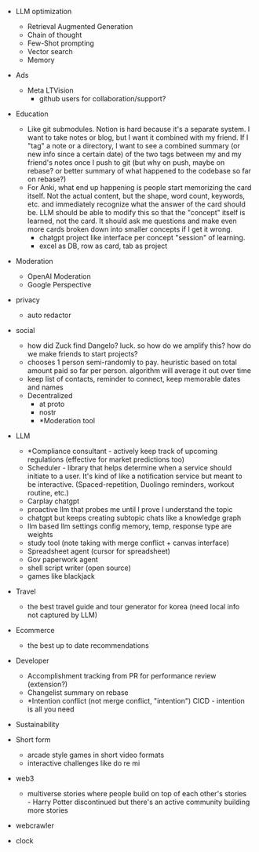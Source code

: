 - LLM optimization
	- Retrieval Augmented Generation
	- Chain of thought
	- Few-Shot prompting
	- Vector search
	- Memory

- Ads
    - Meta LTVision
        - github users for collaboration/support?
- Education
	- Like git submodules. Notion is hard because it's a separate system. I want to take notes or blog, but I want it combined with my friend. If I "tag" a note or a directory, I want to see a combined summary (or new info since a certain date) of the two tags between my and my friend's notes once I push to git (but why on push, maybe on rebase? or better summary of what happened to the codebase so far on rebase?)
	- For Anki, what end up happening is people start memorizing the card itself. Not the actual content, but the shape, word count, keywords, etc. and immediately recognize what the answer of the card should be. LLM should be able to modify this so that the "concept" itself is learned, not the card. It should ask me questions and make even more cards broken down into smaller concepts if I get it wrong.
		- chatgpt project like interface per concept "session" of learning.
		- excel as DB, row as card, tab as project
- Moderation
    - OpenAI Moderation
    - Google Perspective
- privacy
	- auto redactor
- social
    - how did Zuck find Dangelo? luck. so how do we amplify this? how do we make friends to start projects?
	- chooses 1 person semi-randomly to pay. heuristic based on total amount paid so far per person. algorithm will average it out over time
	- keep list of contacts, reminder to connect, keep memorable dates and names
	- Decentralized
	    - at proto
	    - nostr
	    - \*Moderation tool
- LLM
	- \*Compliance consultant - actively keep track of upcoming regulations (effective for market predictions too)
    - Scheduler - library that helps determine when a service should initiate to a user. It's kind of like a notification service but meant to be interactive. (Spaced-repetition, Duolingo reminders, workout routine, etc.)
    - Carplay chatgpt
    - proactive llm that probes me until I prove I understand the topic
    - chatgpt but keeps creating subtopic chats like a knowledge graph
    - llm based llm settings config memory, temp, response type are weights
    - study tool (note taking with merge conflict + canvas interface)
    - Spreadsheet agent (cursor for spreadsheet)
    - Gov paperwork agent
    - shell script writer (open source)
    - games like blackjack
- Travel
	- the best travel guide and tour generator for korea (need local info not captured by LLM)
- Ecommerce
	- the best up to date recommendations
- Developer
	- Accomplishment tracking from PR for performance review (extension?)
	- Changelist summary on rebase
	- \*Intention conflict (not merge conflict, "intention") CICD - intention is all you need
- Sustainability
- Short form
	- arcade style games in short video formats
	- interactive challenges like do re mi
- web3
	- multiverse stories where people build on top of each other's stories - Harry Potter discontinued but there's an active community building more stories
- webcrawler
- clock
